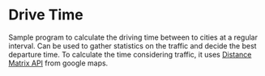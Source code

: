 # Drive Time
Sample program to calculate the driving time between to cities at a regular interval. Can be used to gather statistics on the traffic and decide the best departure time.
To calculate the time considering traffic, it uses [Distance Matrix API](https://developers.google.com/maps/documentation/distance-matrix/overview) from google maps.